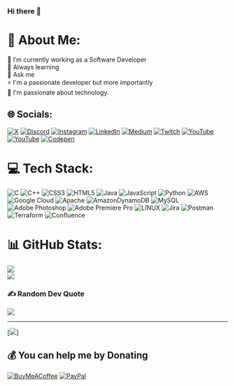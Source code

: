 ### Hi there 👋

<!--
**HANU13/HANU13** is a ✨ _special_ ✨ repository because its `README.md` (this file) appears on your GitHub profile.

Here are some ideas to get you started:

- 🔭 I’m currently working on ...
- 🌱 I’m currently learning ...
- 👯 I’m looking to collaborate on ...
- 🤔 I’m looking for help with ...
- 💬 Ask me about ...
- 📫 How to reach me: ...
- 😄 Pronouns: ...
- ⚡ Fun fact: ...
-->
# 💫 About Me:
🔭 I’m currently working as a Software Developer<br>🌱 Always learning<br>💬 Ask me <br>⚡ I'm a passionate developer but more importantly<br>🤝 I'm passionate about technology.


## 🌐 Socials:
[![X](https://img.shields.io/badge/X-black.svg?logo=X&logoColor=white)](https://x.com/Litemax_) [![Discord](https://img.shields.io/badge/Discord-%237289DA.svg?logo=discord&logoColor=white)](https://discord.gg/https://discord.gg/B8jcZqd) [![Instagram](https://img.shields.io/badge/Instagram-%23E4405F.svg?logo=Instagram&logoColor=white)](https://instagram.com/Litemax_0) [![LinkedIn](https://img.shields.io/badge/LinkedIn-%230077B5.svg?logo=linkedin&logoColor=white)](https://linkedin.com/in/hanu-koshti-3636511a0) [![Medium](https://img.shields.io/badge/Medium-12100E?logo=medium&logoColor=white)](https://medium.com/@@hanukoshti) [![Twitch](https://img.shields.io/badge/Twitch-%239146FF.svg?logo=Twitch&logoColor=white)](https://twitch.tv/litemaxgaming) [![YouTube](https://img.shields.io/badge/YouTube-%23FF0000.svg?logo=YouTube&logoColor=white)](https://youtube.com/@systemzombies3524) [![YouTube](https://img.shields.io/badge/YouTube-%23FF0000.svg?logo=YouTube&logoColor=white)](https://youtube.com/@litemaxgaming759) [![Codepen](https://img.shields.io/badge/Codepen-000000?style=for-the-badge&logo=codepen&logoColor=white)](https://codepen.io/Hanu-Koshti) 

# 💻 Tech Stack:
![C](https://img.shields.io/badge/c-%2300599C.svg?style=for-the-badge&logo=c&logoColor=white) ![C++](https://img.shields.io/badge/c++-%2300599C.svg?style=for-the-badge&logo=c%2B%2B&logoColor=white) ![CSS3](https://img.shields.io/badge/css3-%231572B6.svg?style=for-the-badge&logo=css3&logoColor=white) ![HTML5](https://img.shields.io/badge/html5-%23E34F26.svg?style=for-the-badge&logo=html5&logoColor=white) ![Java](https://img.shields.io/badge/java-%23ED8B00.svg?style=for-the-badge&logo=java&logoColor=white) ![JavaScript](https://img.shields.io/badge/javascript-%23323330.svg?style=for-the-badge&logo=javascript&logoColor=%23F7DF1E) ![Python](https://img.shields.io/badge/python-3670A0?style=for-the-badge&logo=python&logoColor=ffdd54) ![AWS](https://img.shields.io/badge/AWS-%23FF9900.svg?style=for-the-badge&logo=amazon-aws&logoColor=white) ![Google Cloud](https://img.shields.io/badge/Google%20Cloud-%234285F4.svg?style=for-the-badge&logo=google-cloud&logoColor=white) ![Apache](https://img.shields.io/badge/apache-%23D42029.svg?style=for-the-badge&logo=apache&logoColor=white) ![AmazonDynamoDB](https://img.shields.io/badge/Amazon%20DynamoDB-4053D6?style=for-the-badge&logo=Amazon%20DynamoDB&logoColor=white) ![MySQL](https://img.shields.io/badge/mysql-%2300f.svg?style=for-the-badge&logo=mysql&logoColor=white) ![Adobe Photoshop](https://img.shields.io/badge/adobephotoshop-%2331A8FF.svg?style=for-the-badge&logo=adobephotoshop&logoColor=white) ![Adobe Premiere Pro](https://img.shields.io/badge/Adobe%20Premiere%20Pro-9999FF.svg?style=for-the-badge&logo=Adobe%20Premiere%20Pro&logoColor=white) ![LINUX](https://img.shields.io/badge/Linux-FCC624?style=for-the-badge&logo=linux&logoColor=black) ![Jira](https://img.shields.io/badge/jira-%230A0FFF.svg?style=for-the-badge&logo=jira&logoColor=white) ![Postman](https://img.shields.io/badge/Postman-FF6C37?style=for-the-badge&logo=postman&logoColor=white) ![Terraform](https://img.shields.io/badge/terraform-%235835CC.svg?style=for-the-badge&logo=terraform&logoColor=white) ![Confluence](https://img.shields.io/badge/confluence-%23172BF4.svg?style=for-the-badge&logo=confluence&logoColor=white)
# 📊 GitHub Stats:
<!-- ![](https://github-readme-stats.vercel.app/api?username=HANU13&theme=dark&hide_border=false&include_all_commits=true&count_private=true)<br/> -->
![](https://github-readme-streak-stats.herokuapp.com/?user=HANU13&theme=dark&hide_border=false)<br/>
![](https://github-readme-stats.vercel.app/api/top-langs/?username=HANU13&theme=dark&hide_border=false&include_all_commits=true&count_private=true&layout=compact)

### ✍️ Random Dev Quote
![](https://quotes-github-readme.vercel.app/api?type=horizontal&theme=radical)

---
[![](https://visitcount.itsvg.in/api?id=HANU13&icon=0&color=0)]


## 💰 You can help me by Donating
[![BuyMeACoffee](https://img.shields.io/badge/Buy%20Me%20a%20Coffee-ffdd00?style=for-the-badge&logo=buy-me-a-coffee&logoColor=black)](https://buymeacoffee.com/Litemax) [![PayPal](https://img.shields.io/badge/PayPal-00457C?style=for-the-badge&logo=paypal&logoColor=white)](https://paypal.me/HanuKoshti) 

